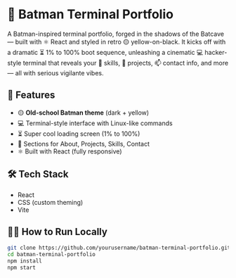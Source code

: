 # 🦇 Batman Terminal Portfolio

A Batman-inspired terminal portfolio, forged in the shadows of the Batcave — built with ⚛️ React and styled in retro 🟡 yellow-on-black. It kicks off with a dramatic ⏳ 1% to 100% boot sequence, unleashing a cinematic 💻 hacker-style terminal that reveals your 🧠 skills, 📁 projects, 📫 contact info, and more — all with serious vigilante vibes.

## 🚀 Features

- 🟡 **Old-school Batman theme** (dark + yellow)
- 💻 Terminal-style interface with Linux-like commands
- ⏳ Super cool loading screen (1% to 100%)
- 📁 Sections for About, Projects, Skills, Contact
- ⚛️ Built with React (fully responsive)

## 🛠️ Tech Stack

- React
- CSS (custom theming)
- Vite

## 🧑‍💻 How to Run Locally

```bash
git clone https://github.com/yourusername/batman-terminal-portfolio.git
cd batman-terminal-portfolio
npm install
npm start
